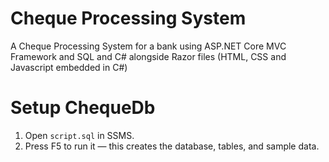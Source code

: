 # Cheque Processing System
A Cheque Processing System for a bank using ASP.NET Core MVC Framework and SQL and C# alongside Razor files (HTML, CSS and Javascript embedded in C#)


# Setup ChequeDb
1. Open `script.sql` in SSMS.
2. Press F5 to run it — this creates the database, tables, and sample data.
